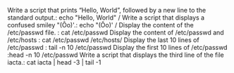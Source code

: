 Write a script that prints “Hello, World”, followed by a new line to the standard output.: echo "Hello, World" / Write a script that displays a confused smiley "(Ôo)'.: echo \"\(Ôo\)\' / Display the content of the /etc/passwd file. : cat /etc/passwd
Display the content of /etc/passwd and /etc/hosts : cat /etc/passwd /etc/hosts/ Display the last 10 lines of /etc/passwd : tail -n 10 /etc/passwd 
Display the first 10 lines of /etc/passwd :head -n 10 /etc/passwd
Write a script that displays the third line of the file iacta.: cat iacta | head -3 | tail -1
